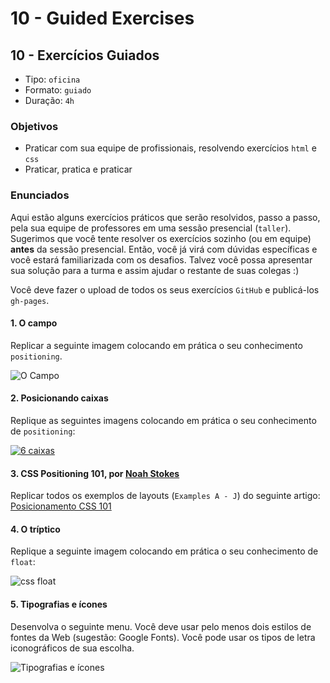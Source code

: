 # 10 - Guided Exercises

## 10 - Exercícios Guiados

* Tipo: `oficina`
* Formato: `guiado`
* Duração: `4h`

### Objetivos

* Praticar com sua equipe de profissionais, resolvendo exercícios `html` e `css`
* Praticar, pratica e praticar

### Enunciados

Aqui estão alguns exercícios práticos que serão resolvidos, passo a passo, pela sua equipe de professores em uma sessão presencial \(`taller`\). Sugerimos que você tente resolver os exercícios sozinho \(ou em equipe\) **antes** da sessão presencial. Então, você já virá com dúvidas específicas e você estará familiarizada com os desafios. Talvez você possa apresentar sua solução para a turma e assim ajudar o restante de suas colegas :\)

Você deve fazer o upload de todos os seus exercícios `GitHub` e publicá-los `gh-pages`.

#### 1. O campo

Replicar a seguinte imagem colocando em prática o seu conhecimento `positioning`.

![O Campo](https://camo.githubusercontent.com/bf777a0be11ded8a6469d384817e8a9454d22895/68747470733a2f2f666f746f732e73756265666f746f732e636f6d2f63386165626337303539663139346631363465306339633366363334323165366f2e706e67)

#### 2. Posicionando caixas

Replique as seguintes imagens colocando em prática o seu conhecimento de `positioning`:

[![6 caixas](https://camo.githubusercontent.com/83d5af683308a290171da35654770fe2ac65f808/68747470733a2f2f666f746f732e73756265666f746f732e636f6d2f63306130383735363734346634303135333064336562386262353863333665336f2e706e67)](https://camo.githubusercontent.com/83d5af683308a290171da35654770fe2ac65f808/68747470733a2f2f666f746f732e73756265666f746f732e636f6d2f63306130383735363734346634303135333064336562386262353863333665336f2e706e67)

#### 3. CSS Positioning 101, por [Noah Stokes](https://alistapart.com/author/nstokes)

Replicar todos os exemplos de layouts \(`Examples A - J`\) do seguinte artigo: [Posicionamento CSS 101](https://alistapart.com/article/css-positioning-101)

#### 4. O tríptico

Replique a seguinte imagem colocando em prática o seu conhecimento de `float`:

![css float](https://camo.githubusercontent.com/e99325e213130ad83611f95611d4f5636494128f/68747470733a2f2f666f746f732e73756265666f746f732e636f6d2f33323065373762653166633831346431613932656462633433636235396361636f2e706e67)

#### 5. Tipografias e ícones

Desenvolva o seguinte menu. Você deve usar pelo menos dois estilos de fontes da Web \(sugestão: Google Fonts\). Você pode usar os tipos de letra iconográficos de sua escolha.

![Tipografias e &#xED;cones](https://github.com/Laboratoria/curricula-js/raw/632783f957accef3442934c87cecd254a202f2db/03-interactive-site/00-html-and-css/09-guided-exercises/img-tipo.png?raw=true)

